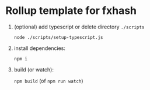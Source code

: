 # Rollup template for fxhash

1. (optional) add typescript or delete directory `./scripts`

   `node ./scripts/setup-typescript.js`

1. install dependencies:

   `npm i`

1. build (or watch):

   `npm build` (of `npm run watch`)
